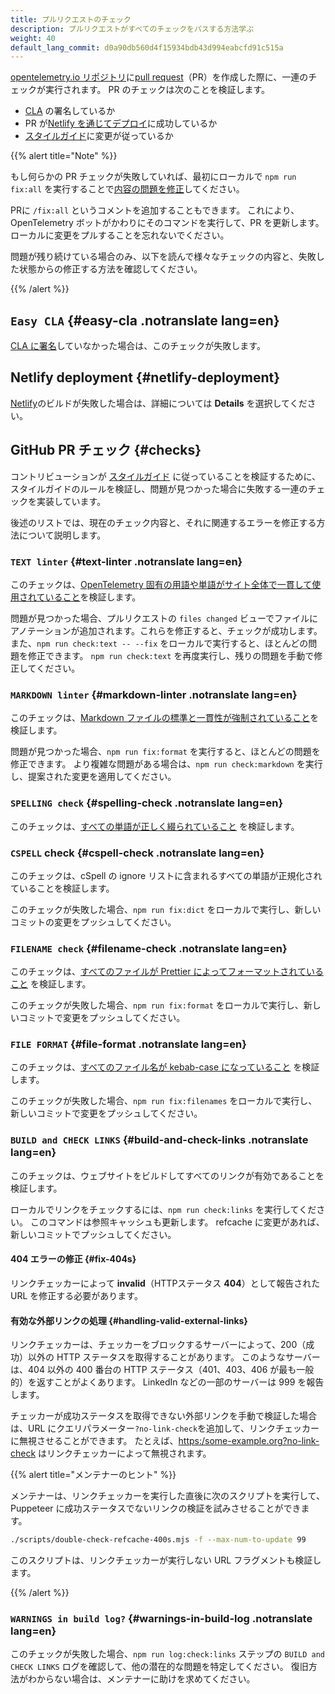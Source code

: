 ```yaml
---
title: プルリクエストのチェック
description: プルリクエストがすべてのチェックをパスする方法学ぶ
weight: 40
default_lang_commit: d0a90db560d4f15934bdb43d994eabcfd91c515a
---
```


[opentelemetry.io リポジトリ](https://github.com/open-telemetry/opentelemetry.io)に[pull request](https://docs.github.com/en/get-started/learning-about-github/github-glossary#pull-request)（PR）を作成した際に、一連のチェックが実行されます。
PR のチェックは次のことを検証します。

- [CLA](#easy-cla) の署名しているか
- PR が[Netlify を通じてデプロイ](#netlify-deployment)に成功しているか
- [スタイルガイド](#checks)に変更が従っているか

{{% alert title="Note" %}}

もし何らかの PR チェックが失敗していれば、最初にローカルで `npm run fix:all` を実行することで[内容の問題を修正](../pull-requests/#fix-issues)してください。

PRに `/fix:all` というコメントを追加することもできます。
これにより、OpenTelemetry ボットがかわりにそのコマンドを実行して、PR を更新します。
ローカルに変更をプルすることを忘れないでください。

問題が残り続けている場合のみ、以下を読んで様々なチェックの内容と、失敗した状態からの修正する方法を確認してください。

{{% /alert %}}

## `Easy CLA` {#easy-cla .notranslate lang=en}

[CLA に署名](../prerequisites/#cla)していなかった場合は、このチェックが失敗します。

## Netlify deployment {#netlify-deployment}

[Netlify](https://www.netlify.com/)のビルドが失敗した場合は、詳細については **Details** を選択してください。

## GitHub PR チェック {#checks}

コントリビューションが [スタイルガイド](../style-guide/) に従っていることを検証するために、スタイルガイドのルールを検証し、問題が見つかった場合に失敗する一連のチェックを実装しています。

後述のリストでは、現在のチェック内容と、それに関連するエラーを修正する方法について説明します。

### `TEXT linter` {#text-linter .notranslate lang=en}

このチェックは、[OpenTelemetry 固有の用語や単語がサイト全体で一貫して使用されていること](../style-guide/#opentelemetryio-word-list)を検証します。

問題が見つかった場合、プルリクエストの `files changed` ビューでファイルにアノテーションが追加されます。これらを修正すると、チェックが成功します。
また、`npm run check:text -- --fix` をローカルで実行すると、ほとんどの問題を修正できます。
`npm run check:text` を再度実行し、残りの問題を手動で修正してください。

### `MARKDOWN linter` {#markdown-linter .notranslate lang=en}

このチェックは、[Markdown ファイルの標準と一貫性が強制されていること](../style-guide/#markdown-standards)を検証します。

問題が見つかった場合、`npm run fix:format` を実行すると、ほとんどの問題を修正できます。
より複雑な問題がある場合は、`npm run check:markdown` を実行し、提案された変更を適用してください。

### `SPELLING check` {#spelling-check .notranslate lang=en}

このチェックは、[すべての単語が正しく綴られていること](../style-guide/#spell-checking) を検証します。

### `CSPELL` check {#cspell-check .notranslate lang=en}

このチェックは、cSpell の ignore リストに含まれるすべての単語が正規化されていることを検証します。

このチェックが失敗した場合、`npm run fix:dict` をローカルで実行し、新しいコミットの変更をプッシュしてください。

### `FILENAME check` {#filename-check .notranslate lang=en}

このチェックは、[すべてのファイルが Prettier によってフォーマットされていること](../style-guide/#file-format) を検証します。

このチェックが失敗した場合、`npm run fix:format` をローカルで実行し、新しいコミットで変更をプッシュしてください。

### `FILE FORMAT` {#file-format .notranslate lang=en}

このチェックは、[すべてのファイル名が kebab-case になっていること](../style-guide/#file-names) を検証します。

このチェックが失敗した場合、`npm run fix:filenames` をローカルで実行し、新しいコミットで変更をプッシュしてください。

### `BUILD and CHECK LINKS` {#build-and-check-links .notranslate lang=en}

このチェックは、ウェブサイトをビルドしてすべてのリンクが有効であることを検証します。

ローカルでリンクをチェックするには、`npm run check:links` を実行してください。
このコマンドは参照キャッシュも更新します。
refcache に変更があれば、新しいコミットでプッシュしてください。

#### 404 エラーの修正 {#fix-404s}

リンクチェッカーによって **invalid**（HTTPステータス **404**）として報告された URL を修正する必要があります。

#### 有効な外部リンクの処理 {#handling-valid-external-links}

リンクチェッカーは、チェッカーをブロックするサーバーによって、200（成功）以外の HTTP ステータスを取得することがあります。
このようなサーバーは、404 以外の 400 番台の HTTP ステータス（401、403、406 が最も一般的）を返すことがよくあります。
LinkedIn などの一部のサーバーは 999 を報告します。

チェッカーが成功ステータスを取得できない外部リンクを手動で検証した場合は、URL にクエリパラメーター`?no-link-check`を追加して、リンクチェッカーに無視させることができます。
たとえば、<https:/some-example.org?no-link-check> はリンクチェッカーによって無視されます。

{{% alert title="メンテナーのヒント" %}}

メンテナーは、リンクチェッカーを実行した直後に次のスクリプトを実行して、Puppeteer に成功ステータスでないリンクの検証を試みさせることができます。

```sh
./scripts/double-check-refcache-400s.mjs -f --max-num-to-update 99
```

このスクリプトは、リンクチェッカーが実行しない URL フラグメントも検証します。

{{% /alert %}}

### `WARNINGS in build log?` {#warnings-in-build-log .notranslate lang=en}

このチェックが失敗した場合、`npm run log:check:links` ステップの `BUILD and CHECK LINKS` ログを確認して、他の潜在的な問題を特定してください。
復旧方法がわからない場合は、メンテナーに助けを求めてください。

